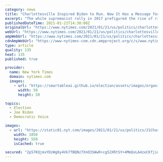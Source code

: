 ```yaml
---
category: news
title: "Charlottesville Inspired Biden to Run. Now It Has a Message for Him."
excerpt: "The white supremacist rally in 2017 prefigured the rise of right-wing violence in President Trump’s name. Now, as President Biden calls for national unity, residents say it requires accountability first."
publishedDateTime: 2021-01-21T14:30:00Z
originalUrl: "https://www.nytimes.com/2021/01/21/us/politics/charlottesville-attack-biden.html"
webUrl: "https://www.nytimes.com/2021/01/21/us/politics/charlottesville-attack-biden.html"
ampWebUrl: "https://www.nytimes.com/2021/01/21/us/politics/charlottesville-attack-biden.amp.html"
cdnAmpWebUrl: "https://www-nytimes-com.cdn.ampproject.org/c/s/www.nytimes.com/2021/01/21/us/politics/charlottesville-attack-biden.amp.html"
type: article
quality: 135
heat: 135
published: true

provider:
  name: New York Times
  domain: nytimes.com
  images:
    - url: "https://smartableai.github.io/election/assets/images/organizations/nytimes.com-50x50.jpg"
      width: 50
      height: 50

topics:
  - Election
  - Joe Biden
  - Democratic Voice

images:
  - url: "https://static01.nyt.com/images/2021/01/21/us/politics/21Charlottesville1/21Charlottesville1-facebookJumbo.jpg"
    width: 1050
    height: 550
    isCached: true

secured: "2p57KQjmxYDzWg8y4Vk7fBQNz7XnO3SWwR+cg52XRtSY+4MmQxLA4zeCKfjiduyk4XnXaXeiXhIkST4wsmvD5MGKoSY8URB8oDlSuxS19JEz+GFF5vwYO3/yEGB2Iuxo7mHxNI+MvVbhbMkmGfp7bj5oVLTR68CexmLGMjnA6dr2aEIMVO2HJdW/zp7gPDTg+CaLDlr1mUkKaYZJ+2ho/LzS9IHx44pVOFkRlvA/iZ+u8mPAIAWQAm/Xh62dojQNpPSryjKFfVWrsTp1ht07IbgEMrz2FDQbIsdsaBdeDsiadamsNdFF07jyLzPucZJN/1Stk8FdRqiVvp/EnPgbmEHDP1aYwXBvW05wg6psLAg=;vn/dIU91nkxwps6ITpVg2A=="
---
```


